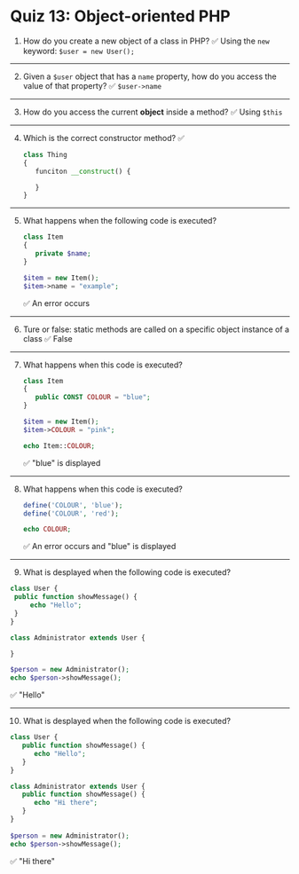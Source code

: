 # Quiz 13: Object-oriented PHP

1. How do you create a new object of a class in PHP?
   ✅ Using the `new` keyword: `$user = new User();`

---

2. Given a `$user` object that has a `name` property, how do you access the value of that property?
   ✅ `$user->name`

---

3. How do you access the current **object** inside a method?
   ✅ Using `$this`

---

4. Which is the correct constructor method?
   ✅ 

   ```php
   class Thing
   {
      funciton __construct() {

      }
   }
   ```

---

5. What happens when the following code is executed?

   ```php
   class Item
   {
      private $name;
   }

   $item = new Item();
   $item->name = "example";
   ```

   ✅ An error occurs

---

6. Ture or false: static methods are called on a specific object instance of a class
   ✅ False

---

7. What happens when this code is executed?
   
   ```php
   class Item 
   {
      public CONST COLOUR = "blue";
   }
   
   $item = new Item();
   $item->COLOUR = "pink";
   
   echo Item::COLOUR;
   ```

   ✅ "blue" is displayed

---

8. What happens when this code is executed?
   
   ```php
   define('COLOUR', 'blue');
   define('COLOUR', 'red');
   
   echo COLOUR;
   ```

   ✅ An error occurs and "blue" is displayed

---
   
9.  What is desplayed when the following code is executed?
   
   ```php
   class User {
    public function showMessage() {
        echo "Hello";
    }
   }
   
   class Administrator extends User {
   
   }
   
   $person = new Administrator();
   echo $person->showMessage();
   ```

   ✅ "Hello"

---

10. What is desplayed when the following code is executed?
    
   ```php
   class User {
      public function showMessage() {
         echo "Hello";
      }
   }

   class Administrator extends User {
      public function showMessage() {
         echo "Hi there";
      }
   }
    
   $person = new Administrator();
   echo $person->showMessage();
   
   ```

   ✅ "Hi there"